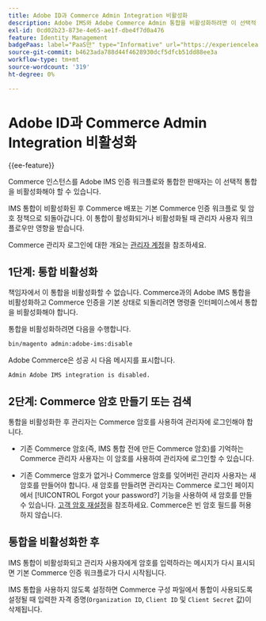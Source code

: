 ```yaml
---
title: Adobe ID과 Commerce Admin Integration 비활성화
description: Adobe IMS와 Adobe Commerce Admin 통합을 비활성화하려면 이 선택적 절차를 따르십시오.
exl-id: 0cd02b23-873e-4e65-ae1f-dbe4f7d0a476
feature: Identity Management
badgePaas: label="PaaS만" type="Informative" url="https://experienceleague.adobe.com/ko/docs/commerce/user-guides/product-solutions" tooltip="Adobe Commerce 온 클라우드 프로젝트(Adobe 관리 PaaS 인프라) 및 온프레미스 프로젝트에만 적용됩니다."
source-git-commit: b4623ada788d44f4628930dcf5dfcb51dd88ee3a
workflow-type: tm+mt
source-wordcount: '319'
ht-degree: 0%

---
```


# Adobe ID과 Commerce Admin Integration 비활성화

{{ee-feature}}

Commerce 인스턴스를 Adobe IMS 인증 워크플로와 통합한 판매자는 이 선택적 통합을 비활성화해야 할 수 있습니다.

IMS 통합이 비활성화된 후 Commerce 배포는 기본 Commerce 인증 워크플로 및 암호 정책으로 되돌아갑니다. 이 통합이 활성화되거나 비활성화될 때 관리자 사용자 워크플로우만 영향을 받습니다.

Commerce 관리자 로그인에 대한 개요는 [관리자 계정](https://experienceleague.adobe.com/docs/commerce-admin/start/admin/admin-signin.html?lang=ko)을 참조하세요.

## 1단계: 통합 비활성화

책임자에서 이 통합을 비활성화할 수 없습니다. Commerce과의 Adobe IMS 통합을 비활성화하고 Commerce 인증을 기본 상태로 되돌리려면 명령줄 인터페이스에서 통합을 비활성화해야 합니다.

통합을 비활성화하려면 다음을 수행합니다.

```bash
bin/magento admin:adobe-ims:disable
```

Adobe Commerce은 성공 시 다음 메시지를 표시합니다.

```
Admin Adobe IMS integration is disabled.
```

## 2단계: Commerce 암호 만들기 또는 검색

통합을 비활성화한 후 관리자는 Commerce 암호를 사용하여 관리자에 로그인해야 합니다.

* 기존 Commerce 암호(즉, IMS 통합 전에 만든 Commerce 암호)를 기억하는 Commerce 관리자 사용자는 이 암호를 사용하여 관리자에 로그인할 수 있습니다.

* 기존 Commerce 암호가 없거나 Commerce 암호를 잊어버린 관리자 사용자는 새 암호를 만들어야 합니다. 새 암호를 만들려면 관리자는 Commerce 로그인 페이지에서 [!UICONTROL Forgot your password?] 기능을 사용하여 새 암호를 만들 수 있습니다. [고객 암호 재설정](https://experienceleague.adobe.com/docs/commerce-admin/customers/customer-accounts/configure/password-reset.html?lang=ko)을 참조하세요. Commerce은 빈 암호 필드를 허용하지 않습니다.

## 통합을 비활성화한 후

IMS 통합이 비활성화되고 관리자 사용자에게 암호를 입력하라는 메시지가 다시 표시되면 기본 Commerce 인증 워크플로가 다시 시작됩니다.

IMS 통합을 사용하지 않도록 설정하면 Commerce 구성 파일에서 통합이 사용되도록 설정될 때 입력한 자격 증명(`Organization ID`, `Client ID` 및 `Client Secret` 값)이 삭제됩니다.
